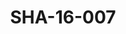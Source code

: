 ---
pid: SHA-16-007
title: SHA-16-007
language: ar
collection: شرحبيل احمد
original_label: 
rights: شرحبيل احمد
location_of_original: شرحبيل احمد
photographer_or_studio: 
scanned_from: photograph 10 by 15.2
_date: '1995'
location: الخرطوم، كافوري، منزل السفير الفرنسي
description: شرحبيل احمد وفرقته
additional_notes: 
permission_display: 'yes'
on_server: 'no'
on_website: 'no'
permalink: /photopages/ar/SHA-16-007.html
layout: photo-page
---